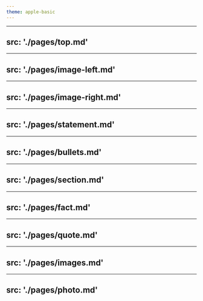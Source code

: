 ```yaml
---
theme: apple-basic
---
```


---
src: './pages/top.md'
---

---
src: './pages/image-left.md'
---

---
src: './pages/image-right.md'
---

---
src: './pages/statement.md'
---

---
src: './pages/bullets.md'
---

---
src: './pages/section.md'
---

---
src: './pages/fact.md'
---

---
src: './pages/quote.md'
---

---
src: './pages/images.md'
---

---
src: './pages/photo.md'
---